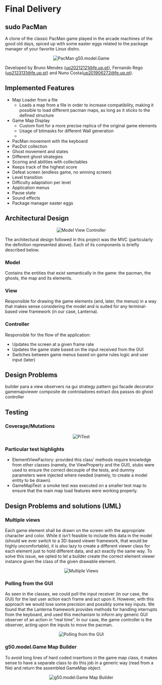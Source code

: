 # Final Delivery

## sudo PacMan

A clone of the classic PacMan game played in the arcade machines of the good old days, spiced up with some easter eggs related to the package manager of your favorite Linux distro.
<p align="center">
  <img src="images/pacman-gif.gif" alt="PacMan g50.model.Game">
</p>

Developed by Bruno Mendes (up20212121@fe.up.pt), Fernando Rego (up2123131@fe.up.pt) and Nuno Costa(up201906272@fe.up.pt).

## Implemented Features

- Map Loader from a file 
    - Loads a map from a file in order to increase compatibility, making it possible to load different pacman maps, as long as it sticks to the defined structure
- Game Map Display
    - Custom font for a more precise replica of the original game elements
    - Usage of bitmasks for different Wall generation
    - 
- PacMan movement with the keyboard
- PacDot collection
- Ghost movement and states
- Different ghost strategies  
- Scoring and abilities with collectables
- Keeps track of the highest score  
- Defeat screen (endless game, no winning screen)
- Level transition
- Difficulty adaptation per level  
- Application menus
- Pause state  
- Sound effects
- Package manager easter eggs

## Architectural Design
<p align="center">
  <img src="images/mvc-architecture.png" alt="Model View Controller">
</p>

The architectural design followed in this project was the MVC (particularly the definition represented above).
Each of its components is briefly described below.

### Model
Contains the entities that exist semantically in the game: the pacman, the ghosts, the map and its elements.

### View
Responsible for drawing the game elements (and, later, the menus) in a way that makes sense considering the model and is suited for any terminal-based view framework (in our case, Lanterna).

### Controller
Responsible for the flow of the application:
- Updates the screen at a given frame rate
- Updates the game state based on the input received from the GUI
- Switches between game menus based on game rules logic and user input (later)

## Design Problems

builder para a view
observers na gui
strategy pattern
gui facade 
decorator gamemapviewer
composite de controladores
extract dos passos do ghost controller

## Testing

### Coverage/Mutations
<p align="center">
  <img src="images/pitest.png" alt="PiTest">
</p>

### Particular test highlights
- ElementViewFactory: provided this class’ methods require knowledge from other classes (namely, the ViewProperty and the GUI), stubs were used to ensure the correct decouple of the tests, and dummy parameters were injected where needed (namely, to create a model entity to be drawn).
- GameMapTest: a smoke test was executed on a smaller test map to ensure that the main map load features were working properly.

## Design Problems and solutions (UML)

### Multiple views
Each game element shall be drawn on the screen with the appropriate character and color. While it isn’t feasible to include this data in the model (should we ever switch to a 3D-based viewer framework, that would be highly uncomfortable), it is also lazy to create a different viewer class for each element just to hold different data, and act exactly the same way. To solve this issue, we opted to let a builder create the correct element viewer instance given the class of the given drawable element.

<p align="center">
  <img src="images/view.png" alt="Multiple Views">
</p>

### Polling from the GUI
As seen in the classes, we could poll the input receiver (in our case, the GUI) for the last user action each frame and act upon it. However, with this approach we would lose some precision and possibly some key inputs. We found that the Lanterna framework provides methods for handling interrupts from the keyboard, and used this mechanism to inform any generic GUI observer of an action in “real time”. In our case, the game controller is the observer, acting upon the inputs to move the pacman.

<p align="center">
  <img src="images/controller.png" alt="Polling from the GUI">
</p>

### g50.model.Game Map Builder
To avoid long lines of hard coded insertions in the game map class, it makes sense to have a separate class to do this job in a generic way (read from a file) and return the assembled GameMap object.

<p align="center">
  <img src="images/mapbuilder.png" alt="g50.model.Game Map Builder">
</p>

